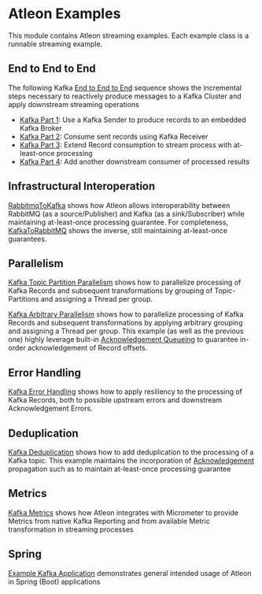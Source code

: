 # Atleon Examples
This module contains Atleon streaming examples. Each example class is a runnable streaming example.

## End to End to End
The following Kafka [End to End to End](core/src/main/java/io/atleon/examples/endtoendtoend) sequence shows the incremental steps necessary to reactively produce messages to a Kafka Cluster and apply downstream streaming operations
- [Kafka Part 1](core/src/main/java/io/atleon/examples/endtoendtoend/KafkaPart1.java): Use a Kafka Sender to produce records to an embedded Kafka Broker
- [Kafka Part 2](core/src/main/java/io/atleon/examples/endtoendtoend/KafkaPart2.java): Consume sent records using Kafka Receiver
- [Kafka Part 3](core/src/main/java/io/atleon/examples/endtoendtoend/KafkaPart3.java): Extend Record consumption to stream process with at-least-once processing
- [Kafka Part 4](core/src/main/java/io/atleon/examples/endtoendtoend/KafkaPart4.java): Add another downstream consumer of processed results

## Infrastructural Interoperation
[RabbitmqToKafka](core/src/main/java/io/atleon/examples/infrastructuralinteroperability/RabbitMQToKafka.java) shows how Atleon allows interoperability between RabbitMQ (as a source/Publisher) and Kafka (as a sink/Subscriber) while maintaining at-least-once processing guarantee. For completeness, [KafkaToRabbitMQ](core/src/main/java/io/atleon/examples/infrastructuralinteroperability/KafkaToRabbitMQ.java) shows the inverse, still maintaining at-least-once guarantees.

## Parallelism
[Kafka Topic Partition Parallelism](core/src/main/java/io/atleon/examples/parallelism/KafkaTopicPartitionParallelism.java) shows how to parallelize processing of Kafka Records and subsequent transformations by grouping of Topic-Partitions and assigning a Thread per group.
 
[Kafka Arbitrary Parallelism](core/src/main/java/io/atleon/examples/parallelism/KafkaArbitraryParallelism.java) shows how to parallelize processing of Kafka Records and subsequent transformations by applying arbitrary grouping and assigning a Thread per group. This example (as well as the previous one) highly leverage built-in [Acknowledgement Queueing](../core/src/main/java/io/atleon/core/AloQueueingSubscriber.java) to guarantee in-order acknowledgement of Record offsets.

## Error Handling
[Kafka Error Handling](core/src/main/java/io/atleon/examples/errorhandling/KafkaErrorHandling.java) shows how to apply resiliency to the processing of Kafka Records, both to possible upstream errors and downstream Acknowledgement Errors.

## Deduplication
[Kafka Deduplication](core/src/main/java/io/atleon/examples/deduplication/KafkaDeduplication.java) shows how to add deduplication to the processing of a Kafka topic. This example maintains the incorporation of [Acknowledgement](../core/src/main/java/io/atleon/core/Alo.java) propagation such as to maintain at-least-once processing guarantee

## Metrics
[Kafka Metrics](core/src/main/java/io/atleon/examples/metrics/KafkaMetrics.java) shows how Atleon integrates with Micrometer to provide Metrics from native Kafka Reporting and from available Metric transformation in streaming processes

## Spring
[Example Kafka Application](spring/src/main/java/io/atleon/examples/spring/kafka/application/ExampleKafkaApplication.java) demonstrates general intended usage of Atleon in Spring (Boot) applications